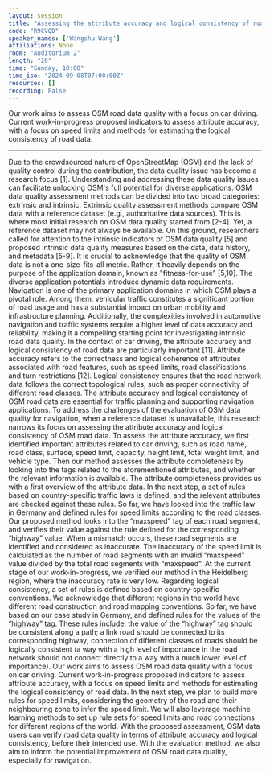 ```yaml
---
layout: session
title: "Assessing the attribute accuracy and logical consistency of road data in OpenStreetMap"
code: "R9CVQD"
speaker_names: ['Wangshu Wang']
affiliations: None
room: "Auditorium 2"
length: "20"
time: "Sunday, 10:00"
time_iso: "2024-09-08T07:00:00Z"
resources: []
recording: False
---
```


Our work aims to assess OSM road data quality with a focus on car driving. Current work-in-progress proposed indicators to assess attribute accuracy, with a focus on speed limits and methods for estimating the logical consistency of road data.

<hr>

Due to the crowdsourced nature of OpenStreetMap (OSM) and the lack of quality control during the contribution, the data quality issue has become a research focus [1]. Understanding and addressing these data quality issues can facilitate unlocking OSM's full potential for diverse applications. OSM data quality assessment methods can be divided into two broad categories: extrinsic and intrinsic. Extrinsic quality assessment methods compare OSM data with a reference dataset (e.g., authoritative data sources). This is where most initial research on OSM data quality started from [2-4]. Yet, a reference dataset may not always be available. On this ground, researchers called for attention to the intrinsic indicators of OSM data quality [5] and proposed intrinsic data quality measures based on the data, data history, and metadata [5-9]. 
It is crucial to acknowledge that the quality of OSM data is not a one-size-fits-all metric. Rather, it heavily depends on the purpose of the application domain, known as &#34;fitness-for-use&#34; [5,10]. The diverse application potentials introduce dynamic data requirements. Navigation is one of the primary application domains in which OSM plays a pivotal role. Among them, vehicular traffic constitutes a significant portion of road usage and has a substantial impact on urban mobility and infrastructure planning. Additionally, the complexities involved in automotive navigation and traffic systems require a higher level of data accuracy and reliability, making it a compelling starting point for investigating intrinsic road data quality.
In the context of car driving, the attribute accuracy and logical consistency of road data are particularly important [11]. Attribute accuracy refers to the correctness and logical coherence of attributes associated with road features, such as speed limits, road classifications, and turn restrictions [12]. Logical consistency ensures that the road network data follows the correct topological rules, such as proper connectivity of different road classes. The attribute accuracy and logical consistency of OSM road data are essential for traffic planning and supporting navigation applications.
To address the challenges of the evaluation of OSM data quality for navigation, when a reference dataset is unavailable, this research narrows its focus on assessing the attribute accuracy and logical consistency of OSM road data. 
To assess the attribute accuracy, we first identified important attributes related to car driving, such as road name, road class, surface, speed limit, capacity, height limit, total weight limit, and vehicle type. Then our method assesses the attribute completeness by looking into the tags related to the aforementioned attributes, and whether the relevant information is available. The attribute completeness provides us with a first overview of the attribute data. 
In the next step, a set of rules based on country-specific traffic laws is defined, and the relevant attributes are checked against these rules. So far, we have looked into the traffic law in Germany and defined rules for speed limits according to the road classes. Our proposed method looks into the “maxspeed” tag of each road segment, and verifies their value against the rule defined for the corresponding “highway” value. When a mismatch occurs, these road segments are identified and considered as inaccurate. 
The inaccuracy of the speed limit is calculated as the number of road segments with an invalid “maxspeed” value divided by the total road segments with “maxspeed”. At the current stage of our work-in-progress, we verified our method in the Heidelberg region, where the inaccuracy rate is very low. 
Regarding logical consistency, a set of rules is defined based on country-specific conventions. We acknowledge that different regions in the world have different road construction and road mapping conventions. So far, we have based on our case study in Germany, and defined rules for the values of the “highway” tag. These rules include: the value of the “highway” tag should be consistent along a path; a link road should be connected to its corresponding highway; connection of different classes of roads should be logically consistent (a way with a high level of importance in the road network should not connect directly to a way with a much lower level of importance).
Our work aims to assess OSM road data quality with a focus on car driving. Current work-in-progress proposed indicators to assess attribute accuracy, with a focus on speed limits and methods for estimating the logical consistency of road data. In the next step, we plan to build more rules for speed limits, considering the geometry of the road and their neighbouring zone to infer the speed limit. We will also leverage machine learning methods to set up rule sets for speed limits and road connections for different regions of the world. 
With the proposed assessment, OSM data users can verify road data quality in terms of attribute accuracy and logical consistency, before their intended use. With the evaluation method, we also aim to inform the potential improvement of OSM road data quality, especially for navigation.


